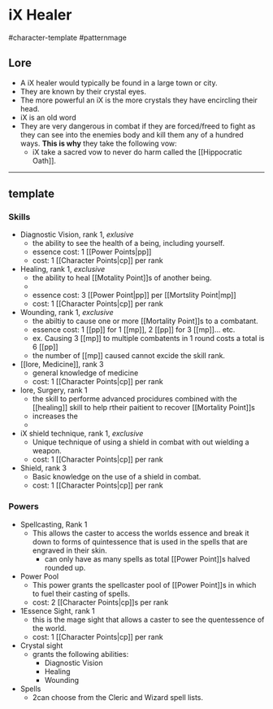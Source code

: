 # iX Healer

#character-template #patternmage 


## Lore

- A iX healer would typically be found in a large town or city.
- They are known by their crystal eyes.
- The more powerful an iX is the more crystals they have encircling their head.
- iX is an old word 
- They are very dangerous in combat if they are forced/freed to fight as they can see into the enemies body and kill them any of a hundred ways. **This is why** they take the following vow:
	- iX take a sacred vow to never do harm called the [[Hippocratic Oath]].

----
## template

### Skills 

- Diagnostic Vision, rank 1, *exlusive*
	- the ability to see the health of a being, including yourself.
	- essence cost: 1 [[Power Points|pp]]
	- cost: 1 [[Character Points|cp]] per rank
-  Healing, rank 1, *exclusive* 
	- the ability to heal [[Motality Point]]s of another being.
	- 
	- essence cost: 3 [[Power Point|pp]] per [[Mortslity Point|mp]]
	- cost: 1 [[Character Points|cp]] per rank
- Wounding, rank 1, *exclusive* 
	- the abiltiy to cause one or more [[Mortality Point]]s to a combatant.  
	-  essence cost: 1 [[pp]] for 1 [[mp]], 2 [[pp]] for 3 [[mp]]... etc.
	- ex. Causing 3 [[mp]] to multiple combatents in 1 round costs a total is 6 [[pp]]
	-  the number of [[mp]] caused cannot excide the skill rank.
- [[lore, Medicine]], rank 3
	- general knowledge of medicine
	- cost: 1 [[Character Points|cp]] per rank
- lore, Surgery, rank 1
	- the skill to performe advanced procidures combined with the [[healing]] skill to help rtheir paitient to recover [[Mortality Point]]s
	- increases the 
	- 
- iX shield technique, rank 1, *exclusive*
	- Unique technique of  using a shield in combat with out wielding a weapon.
	- cost: 1 [[Character Points|cp]] per rank
- Shield, rank 3
	- Basic knowledge on the use of a shield in combat.
	- cost: 1 [[Character Points|cp]] per rank

### Powers

- Spellcasting, Rank 1
	- This allows the caster to access the worlds essence and  break it down to forms of quintessence that is used in the spells that are engraved in their skin.
		- can only have as many spells as total [[Power Point]]s halved rounded up.
- Power Pool
	- This power grants the spellcaster pool of [[Power Point]]s in which to fuel their casting of spells.
	- cost: 2 [[Character Points|cp]]s per rank
- 1Essence Sight, rank 1
	- this is the mage sight that allows a caster to see the quentessence of the world.
	- cost:  1 [[Character Points|cp]] per rank
- Crystal sight
	- grants the following abilities:
		- Diagnostic Vision 
		- Healing 
		- Wounding
- Spells
	- 2can choose from the Cleric and Wizard spell lists.